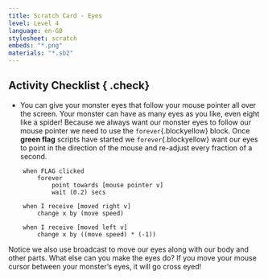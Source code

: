 ```yaml
---
title: Scratch Card - Eyes
level: Level 4
language: en-GB
stylesheet: scratch
embeds: "*.png"
materials: "*.sb2"
---
```


## Activity Checklist { .check}

+ You can give your monster eyes that follow your mouse pointer all over the screen. Your monster can have as many eyes as you like, even eight like a spider! Because we always want our monster eyes to follow our mouse pointer we need to use the `forever`{.blockyellow} block. Once **green flag** scripts have started we `forever`{.blockyellow} want our eyes to point in the direction of the mouse and re-adjust every fraction of a second.
```blocks
	when FLAG clicked
		forever
			point towards [mouse pointer v]
			wait (0.2) secs

	when I receive [moved right v]
		change x by (move speed)

	when I receive [moved left v]
		change x by ((move speed) * (-1))
```

Notice we also use broadcast to move our eyes along with our body and other parts. What else can you make the eyes do? If you move your mouse cursor between your monster’s eyes, it will go cross eyed!
